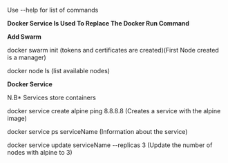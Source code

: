 
Use --help for list of commands

**Docker Service Is Used To Replace The Docker Run Command**


**Add Swarm**

docker swarm init (tokens and certificates are created)(First Node created is a manager)

docker node ls (list available nodes)

**Docker Service**

N.B* Services store containers

docker service create alpine ping 8.8.8.8 (Creates a service with the alpine image)

docker service ps serviceName (Information about the service)

docker service update serviceName --replicas 3  (Update the number of nodes with alpine to 3)




